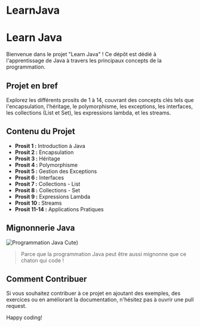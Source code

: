 # LearnJava
# Learn Java

Bienvenue dans le projet "Learn Java" ! Ce dépôt est dédié à l'apprentissage de Java à travers les principaux concepts de la programmation.

## Projet en bref

Explorez les différents prosits de 1 à 14, couvrant des concepts clés tels que l'encapsulation, l'héritage, le polymorphisme, les exceptions, les interfaces, les collections (List et Set), les expressions lambda, et les streams.

## Contenu du Projet

- **Prosit 1 :** Introduction à Java
- **Prosit 2 :** Encapsulation
- **Prosit 3 :** Héritage
- **Prosit 4 :** Polymorphisme
- **Prosit 5 :** Gestion des Exceptions
- **Prosit 6 :** Interfaces
- **Prosit 7 :** Collections - List
- **Prosit 8 :** Collections - Set
- **Prosit 9 :** Expressions Lambda
- **Prosit 10 :** Streams
- **Prosit 11-14 :** Applications Pratiques

## Mignonnerie Java

![Programmation Java Cute](https://www.redbubble.com/shop/java+stickers))
> Parce que la programmation Java peut être aussi mignonne que ce chaton qui code !

## Comment Contribuer

Si vous souhaitez contribuer à ce projet en ajoutant des exemples, des exercices ou en améliorant la documentation, n'hésitez pas à ouvrir une pull request.

Happy coding!
